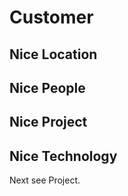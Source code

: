 # Customer

## Nice Location

## Nice People

## Nice Project

## Nice Technology

Next see Project.
